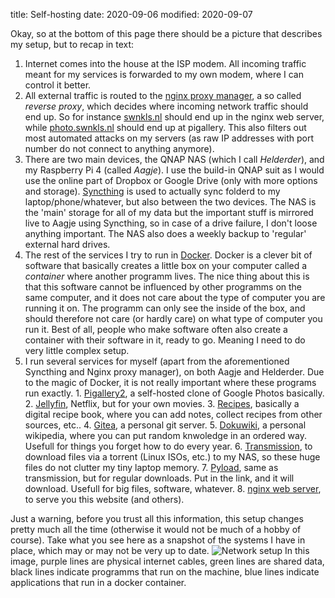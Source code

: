 title: Self-hosting
date: 2020-09-06
modified: 2020-09-07

Okay, so at the bottom of this page there should be a picture that describes my setup, but to recap in text:
  1. Internet comes into the house at the ISP modem. All incoming traffic meant for my services is forwarded to my own modem, where I can control
  it better.
  2. All external traffic is routed to the [nginx proxy manager](https://nginxproxymanager.com/), a so called *reverse proxy*, which decides where 
  incoming network traffic should end up. So for instance [swnkls.nl](https://swnkls.nl) should end up in the nginx web server, while
  [photo.swnkls.nl](https://photo.swnkls.nl/) should end up at pigallery. This also filters out most automated
  attacks on my servers (as raw IP addresses with port number do not connect to anything anymore).
  3. There are two main devices, the QNAP NAS (which I call *Helderder*), and my Raspberry Pi 4 (called *Aagje*). I use the build-in QNAP
  suit as I would use the online part of Dropbox or Google Drive (only with more options and storage). [Syncthing](https://syncthing.net/) 
  is used to actually sync folderd to my laptop/phone/whatever, but also between the two devices. The NAS is the 'main' storage for all of my data
  but the important stuff is mirrored live to Aagje using Syncthing, so in case of a drive failure, I don't loose anything important. The NAS also does a weekly backup to
  'regular' external hard drives.
  4. The rest of the services I try to run in [Docker](https://www.docker.com/). Docker is a clever bit of software that basically creates a little
  box on your computer called a *container* where another programm lives. The nice thing about this is that this software cannot be influenced
  by other programms on the same computer, and it does not care about the type of computer you are running it on. The programm can
  only see the inside of the box, and should therefore not care (or hardly care) on what type of computer you run it. Best of all, people who
  make software often also create a container with their software in it, ready to go. Meaning I need to do very little complex setup.
  5. I run several services for myself (apart from the aforementioned Syncthing and Nginx proxy manager), on both Aagje and Helderder. Due
  to the magic of Docker, it is not really important where these programs run exactly.
    1. [Pigallery2](https://bpatrik.github.io/pigallery2/), a self-hosted clone of Google Photos basically.
	2. [Jellyfin](https://jellyfin.org/), Netflix, but for your own movies.
	3. [Recipes](https://github.com/vabene1111/recipes), basically a digital recipe book, where you can add notes, collect recipes from other sources,
	etc..
	4. [Gitea](https://gitea.io/en-us/), a personal git server.
	5. [Dokuwiki](https://www.dokuwiki.org/dokuwiki), a personal wikipedia, where you can put random knwoledge in an ordered way. Usefull for things you
	forget how to do every year.
	6. [Transmission](https://transmissionbt.com/), to download files via a torrent (Linux ISOs, etc.) to my NAS, so these huge files do not clutter my tiny laptop
    memory.
	7. [Pyload](https://pyload.net), same as transmission, but for regular downloads. Put in the link, and it will download. Usefull for big files, software, whatever.
	8. [nginx web server](https://www.nginx.com/), to serve you this website (and others).
  
Just a warning, before you trust all this information, this setup changes pretty much all the time (otherwise it would not be much of a hobby of course). Take what you
see here as a snapshot of the systems I have in place, which may or may not be very up to date.
 ![Network setup]({static}/images/network-setup.svg "Network setup")
In this image, purple lines are physical internet cables, green lines are shared data, black lines indicate programms that run on the machine, blue lines indicate applications
that run in a docker container.
